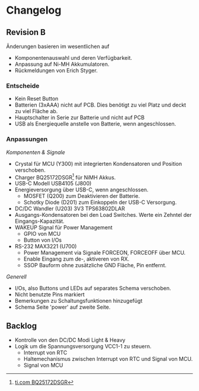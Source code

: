 # Changelog

## Revision B
Änderungen basieren im wesentlichen auf
- Komponentenauswahl und deren Verfügbarkeit.
- Anpassung auf Ni-MH Akkumulatoren.
- Rückmeldungen von Erich Styger.

### Entscheide
- Kein Reset Button
- Batterien (3xAAA) nicht auf PCB. Dies benötigt zu viel Platz und deckt zu viel Fläche ab.
- Hauptschalter in Serie zur Batterie und nicht auf PCB
- USB als Energiequelle anstelle von Batterie, wenn angeschlossen.

### Anpassungen
*Komponenten & Signale*

- Crystal für MCU (Y300) mit integrierten Kondensatoren und Position verschoben.
- Charger BQ25172DSGR[^1] für NiMH Akkus.
- USB-C Modell USB4105 (J800)
- Energieversorgung über USB-C, wenn angeschlossen.
  - MOSFET (Q200) zum Deaktivieren der Batterie.
  - Schotky Diode (D201) zum Einkoppeln der USB-C Versorgung.
- DC/DC Wandler (U203) 3V3 TPS63802DLAR
- Ausgangs-Kondensatoren bei den Load Switches. Werte ein Zehntel der Eingangs-Kapazität.
- WAKEUP Signal für Power Management
  - GPIO von MCU
  - Button von I/Os
- RS-232 MAX3221 (U700)
    - Power Management via Signale FORCEON, FORCEOFF über MCU.
    - Enable Eingang zum de-, aktiveren von RX.
    - SSOP Bauform ohne zusätzliche GND Fläche, Pin entfernt.
    
*Generell*

- I/Os, also Buttons und LEDs auf separates Schema verschoben.
- Nicht benutzte Pins markiert
- Bemerkungen zu Schaltungsfunktionen hinzugefügt
- Schema Seite 'power' auf zweite Seite.

[^1]: [ti.com BQ25172DSGR](https://www.ti.com/lit/ds/symlink/bq25172.pdf?ts=1713164591620&ref_url=https%253A%252F%252Fwww.ti.com%252Fproduct%252FBQ25172)


## Backlog
- Kontrolle von den DC/DC Modi Light & Heavy
- Logik um die Spannungsversorgung VCC1-1 zu steuern.
  - Interrupt von RTC
  - Haltemechanismus zwischen Interrupt von RTC und Signal von MCU.
  - Signal von MCU
